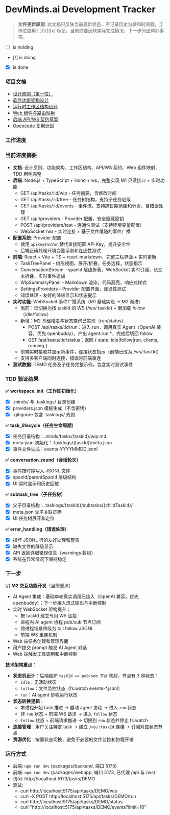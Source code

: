 # DevMinds.ai Development Tracker

> **文件更新原则**: 此文档只反映当前最新状态，不记录历史沿袭和时间戳。工作进度用 [ ]/[/]/[x] 标记，当前摘要反映实际完成情况，下一步列出待办事项。

- [ ] is holding
- [/] is doing
- [x] is done

### 项目文档

- [设计原则（第一性）](./design/DesignPrinciples.md)
- [软件功能架构设计](./design/Architecture.md)
- [运行时工作区结构设计](./design/WorkspaceStructure.md)
- [Web 组件与路由映射](./design/WebUIMapping.md)
- [后端 API/WS 契约草案](./design/API_WS_Contracts.md)
- [Opencode 复用计划](./design/OpencodeReusePlan.md)

### 工作进度

### 当前进度摘要

- **文档**: 设计原则、功能架构、工作区结构、API/WS 契约、Web 组件映射、TDD 用例完整
- **后端**: Node.js + TypeScript + Hono + ws，完整实现 M1 只读接口 + 实时功能
  - GET /api/tasks/:id/wip - 任务摘要，含修改时间
  - GET /api/tasks/:id/tree - 任务树结构，支持子任务层级
  - GET /api/tasks/:id/events - 事件流，支持跨日期范围和分页，含错误处理
  - GET /api/providers - Provider 配置，安全隐藏密钥
  - POST /api/providers/test - 连通性测试（支持环境变量配置）
  - WebSocket /ws - 实时连接 + 基于文件尾随的事件广播
- **配置系统**: Provider 配置
  - 使用 `apiKeyEnvVar` 替代直接配置 API Key，提升安全性
  - 后端正确处理环境变量读取和连通性测试
- **前端**: React + Vite + TS + react-markdown，完整三栏界面 + 实时更新
  - TaskTreePanel - 树形视图，展开/折叠，任务选择，状态指示
  - ConversationStream - spanId 层级折叠，WebSocket 实时订阅，长文本折叠，实时事件追加
  - WipSummaryPanel - Markdown 渲染，代码高亮，响应式样式
  - SettingsProviders - Provider 配置界面，连通性测试
  - 错误处理 - 友好的降级显示和状态提示
- **实时功能**: WebSocket 事件广播系统（M1 基础实现 → M2 渐进）
  - 当前：已切换为按 taskId 的 WS (/ws/:taskId) + 懒加载 follow（idle/follow）
  - 新增：M2 基础推进与状态查询已实现（run/status）
    - POST /api/tasks/:id/run：进入 run，调用真实 Agent（OpenAI 兼容，优先 openbuddy），产出 agent.run.\*，完成后切回 follow
    - GET /api/tasks/:id/status：返回 { state: idle|follow|run, clients, running }
  - 前端实时接收并显示新事件，连接状态指示（前端已改为 /ws/:taskId）
  - 支持多客户端同时连接，错误时前端重连
- **测试数据**: DEMO 任务及子任务完整示例，包含实时测试事件

### TDD 验证结果

**✅ workspace_init（工作区初始化）**

- [x] .minds/ 与 .tasklogs/ 目录创建
- [x] providers.json 模板生成（不含密钥）
- [x] .gitignore 包含 .tasklogs/ 规则

**✅ task_lifecycle（任务生命周期）**

- [x] 任务目录结构：.minds/tasks/{taskId}/wip.md
- [x] meta.json 初始化：.tasklogs/{taskId}/meta.json
- [x] 事件文件生成：events-YYYYMMDD.jsonl

**✅ conversation_round（会话轮次）**

- [x] 事件按时序写入 JSONL 文件
- [x] spanId/parentSpanId 层级结构
- [x] UI 实时显示和历史回放

**✅ subtask_tree（子任务树）**

- [x] 父子目录结构：.tasklogs/{taskId}/subtasks/{childTaskId}/
- [x] meta.json 父子关联正确
- [x] UI 任务树展开和定位

**✅ error_handling（错误处理）**

- [x] 损坏 JSONL 行的友好处理和警告
- [x] 缺失文件的降级显示
- [x] API 返回详细错误信息（warnings 数组）
- [x] 系统在异常情况下保持稳定

### 下一步

[/] **M2 交互功能开发**（当前重点）

- AI Agent 集成：基础单轮真实调用已接入（OpenAI 兼容，优先 openbuddy）；下一步接入流式输出与中断控制
- 实时 WebSocket 架构提升：
  - 按 taskId 建立专用 WS 连接
  - 进程内 AI agent 协程 pub/sub 节点订阅
  - 跨进程场景降级为 tail follow JSONL
  - 前端 WS 重连机制
- Web 端任务创建和管理界面
- 用户提交 prompt 触发 AI Agent 对话
- Web 端触发工具调用和中断控制

**技术架构重点**：

- **状态机设计**：后端维护 `taskId => pub/sub 节点` 映射，节点有 3 种状态：
  - `idle`：无活动状态
  - `follow`：文件监控状态（fs.watch events-\*.jsonl）
  - `run`：AI agent 协程运行状态
- **状态转换逻辑**：
  - 本进程开始 task 推进 → 启动 agent 协程 → 进入 `run` 状态
  - 非 `run` 状态 + 前端 WS 请求 → 进入 `follow` 状态
  - `follow` 状态 + 前端请求推进 → 切换到 `run` 状态并停止 fs.watch
- **连接管理**：用户关注特定 task → 建立 `/ws/:taskId` 连接 → 订阅对应状态节点
- **资源优化**：按需状态切换，避免不必要的文件监控和协程开销

### 运行方式

- 后端: `npm run dev` (packages/backend, 端口 5175)
- 前端: `npm run dev` (packages/webapp, 端口 5173, 已代理 /api 与 /ws)
- 访问: http://localhost:5173/tasks/DEMO
- 测试:
  - curl http://localhost:5175/api/tasks/DEMO/wip
  - curl -X POST http://localhost:5175/api/tasks/DEMO/run
  - curl http://localhost:5175/api/tasks/DEMO/status
  - curl "http://localhost:5175/api/tasks/DEMO/events?limit=10"
